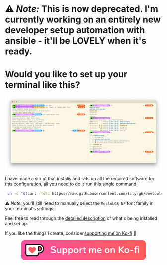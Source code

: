 # ⚠️ _Note:_ This is now deprecated. I'm currently working on an entirely new developer setup automation with ansible - it'll be LOVELY when it's ready.

# Would you like to set up your terminal like this?

![Terminal demo](https://github.com/lily-gh/lily-gh/blob/main/terminal_demo.png)


I have made a script that installs and sets up all the required software for this configuration, all you need to do is run this single command:

```bash
 sh -c "$(curl -fsSL https://raw.githubusercontent.com/lily-gh/devtools/main/p10k/spice_up_my_terminal.sh)"
```

⚠️ _Note:_ you'll still need to manually select the `MesloLGS NF` font family in your terminal's settings.

Feel free to read through the [detailed description](https://github.com/lily-gh/devtools/tree/main/p10k) of what's being installed and set up.


If you like the things I create, consider [supporting me on Ko-fi](https://ko-fi.com/lily_neinhorn) 💖

<div align="center">
    <a href="https://ko-fi.com/lily_neinhorn" target="_blank">
        <img src="img/kofi_button_red_nobg.png" alt="Support me on Ko-fi" width="400">
    </a>
</div>
